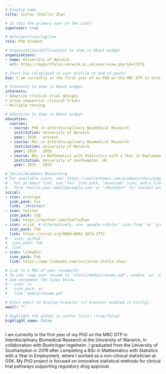 ```yaml
---
# Display name
title: Jinran (Stella) Zhan

# Is this the primary user of the site?
superuser: true

# Role/position/tagline
role: PhD Student

# Organizations/Affiliations to show in About widget
organizations:
- name: University of Warwick
  url: https://myportfolio.warwick.ac.uk/user/view.php?id=17279

# Short bio (displayed in user profile at end of posts)
bio: I am currently in the first year of my PhD on the MRC DTP in Interdisciplinary Biomedical Research at the University of Warwick, in collaboration with Boehringer Ingelheim. I graduated from the University of Southampton in 2019 after completing a BSc in Mathematics with Statistics with a Year in Employment, where I worked as a non-clinical statistician at GSK. My PhD project is focused on innovative statistical methods for clinical trial pathways supporting regulatory drug approval.

# Interests to show in About widget
interests:
- Adaptive clinical trial designs
- Group sequential clinical trials
- Multiple testing

# Education to show in About widget
education:
  courses:
  - course: PhD in Interdisciplinary Biomedical Research
    institution: University of Warwick
    year: 2020 - present
  - course: MSc in Interdisciplinary Biomedical Research
    institution: University of Warwick
    year: 2019 - 2020
  - course: BSc in Mathematics with Statistics with a Year in Employment
    institution: University of Southampton, UK
    year: 2015 - 2019

# Social/Academic Networking
# For available icons, see: https://sourcethemes.com/academic/docs/page-builder/#icons
#   For an email link, use "fas" icon pack, "envelope" icon, and a link in the
#   form "mailto:your-email@example.com" or "/#contact" for contact widget.
social:
- icon: envelope
  icon_pack: fas
  link: '/#contact'
- icon: twitter
  icon_pack: fab
  link: https://twitter.com/StellaZhan
- icon: orcid  # Alternatively, use `google-scholar` icon from `ai` icon pack
  icon_pack: fab
  link: https://orcid.org/0000-0002-1874-3772
# - icon: github
#  icon_pack: fab
#  link: 
- icon: linkedin
  icon_pack: fab
  link: https://www.linkedin.com/in/jinran-stella-zhan/

# Link to a PDF of your resume/CV.
# To use: copy your resume to `static/media/resume.pdf`, enable `ai` icons in `params.toml`, 
# and uncomment the lines below.
# - icon: cv
#   icon_pack: ai
#   link: media/resume.pdf

# Enter email to display Gravatar (if Gravatar enabled in Config)
email: ""

# Highlight the author in author lists? (true/false)
highlight_name: false
---
```


I am currently in the first year of my PhD on the MRC DTP in Interdisciplinary Biomedical Research at the University of Warwick, in collaboration with Boehringer Ingelheim. I graduated from the University of Southampton in 2019 after completing a BSc in Mathematics with Statistics with a Year in Employment, where I worked as a non-clinical statistician at GSK. My PhD project is focused on innovative statistical methods for clinical trial pathways supporting regulatory drug approval.

